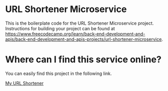 # URL Shortener Microservice

This is the boilerplate code for the URL Shortener Microservice project. Instructions for building your project can be found at https://www.freecodecamp.org/learn/back-end-development-and-apis/back-end-development-and-apis-projects/url-shortener-microservice.

# Where can I find this service online?

You can easily find this project in the following link.

[My URL Shortener](https://boilerplate-project-urlshortener.saidsuyv.repl.co)